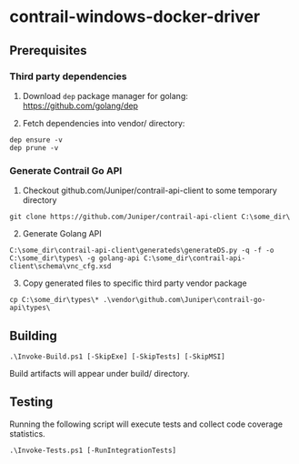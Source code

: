 # contrail-windows-docker-driver

## Prerequisites

### Third party dependencies

1. Download `dep` package manager for golang: https://github.com/golang/dep

2. Fetch dependencies into vendor/ directory:
```
dep ensure -v
dep prune -v
```

### Generate Contrail Go API

1. Checkout github.com/Juniper/contrail-api-client to some temporary directory

```
git clone https://github.com/Juniper/contrail-api-client C:\some_dir\
```

2. Generate Golang API

```
C:\some_dir\contrail-api-client\generateds\generateDS.py -q -f -o C:\some_dir\types\ -g golang-api C:\some_dir\contrail-api-client\schema\vnc_cfg.xsd
```

3. Copy generated files to specific third party vendor package

```
cp C:\some_dir\types\* .\vendor\github.com\Juniper\contrail-go-api\types\
```

## Building

```
.\Invoke-Build.ps1 [-SkipExe] [-SkipTests] [-SkipMSI]
```

Build artifacts will appear under build/ directory.

## Testing

Running the following script will execute tests and collect code coverage statistics.

```
.\Invoke-Tests.ps1 [-RunIntegrationTests]
```

